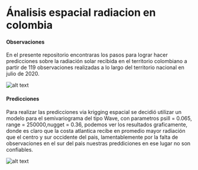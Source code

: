 # Ánalisis espacial radiacion en colombia
<h4>Observaciones</h4>
En el presente repositorio encontraras los pasos para lograr hacer predicciones sobre la radiación solar recibida en el territorio colombiano a partir de 119 observaciones realizadas a lo largo del territorio nacional en julio de 2020. 

![alt text](https://i.imgur.com/o7iqwIG.png)

<h4>Predicciones</h4>
  Para realizar las predicciones via krigging espacial se decidió utilizar un modelo para el semivariograma del tipo Wave, con parametros psill = 0.065,
                  range = 250000,nugget = 0.36, podemos ver los resultados graficamente, donde es claro que la costa atlantica recibe en promedio mayor radiación que el centro y sur occidente del pais, lamentablemente por la falta de observaciones en el sur del pais nuestras preddiciones en ese lugar no son confiables. 

  ![alt text](https://i.imgur.com/ZBiK0LE.png)
  

